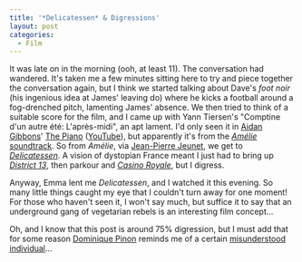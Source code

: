 ```yaml
---
title: '*Delicatessen* & Digressions'
layout: post
categories:
  - Film
---
```

It was late on in the morning (ooh, at least 11). The conversation had wandered. It's taken me a few minutes sitting here to try and piece together the conversation again, but I think we started talking about Dave's _foot noir_ (his ingenious idea at James' leaving do) where he kicks a football around a fog-drenched pitch, lamenting James' absence. We then tried to think of a suitable score for the film, and I came up with Yann Tiersen's "Comptine d'un autre été: L'après-midi", an apt lament. I'd only seen it in [Aidan Gibbons](https://www.aidangibbons.com/)' [The Piano](https://www.aidangibbons.com/piano.html) ([YouTube](https://www.youtube.com/watch?v=Sr64NI33qUo)), but apparently it's from the [_Amélie_ soundtrack](https://en.wikipedia.org/wiki/Amélie_(soundtrack)). So from _Amélie_, via [Jean-Pierre Jeunet](https://en.wikipedia.org/wiki/Jean-Pierre_Jeunet), we get to _[Delicatessen](https://en.wikipedia.org/wiki/Delicatessen_(film))_. A vision of dystopian France meant I just had to bring up _[District 13](https://en.wikipedia.org/wiki/District_13)_, then parkour and [_Casino Royale_](https://blog.cmbuckley.co.uk/2006/11/26/casino-royale-planet-of-sound/), but I digress.

Anyway, Emma lent me _Delicatessen_, and I watched it this evening. So many little things caught my eye that I couldn't turn away for one moment! For those who haven't seen it, I won't say much, but suffice it to say that an underground gang of vegetarian rebels is an interesting film concept...

Oh, and I know that this post is around 75% digression, but I must add that for some reason [Dominique Pinon](https://en.wikipedia.org/wiki/Dominique_Pinon) reminds me of a certain [misunderstood](http://www.milienzo.com/2007/07/10/epuron-advert-will-make-you-smile/) [individual](https://www.youtube.com/watch?v=cw_n_02-gN4)...
